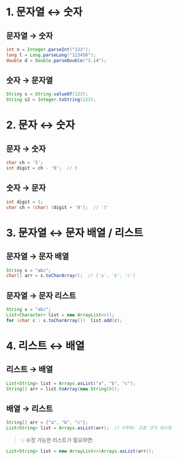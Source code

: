 # 1. 문자열 ↔ 숫자
## 문자열 → 숫자
```java
int n = Integer.parseInt("123");
long l = Long.parseLong("123456");
double d = Double.parseDouble("3.14");
```
## 숫자 → 문자열
```java
String s = String.valueOf(123);
String s2 = Integer.toString(123);
```
# 2. 문자 ↔ 숫자
## 문자 → 숫자
```java
char ch = '5';
int digit = ch - '0';  // 5
```
## 숫자 → 문자
```java
int digit = 5;
char ch = (char) (digit + '0');  // '5'
```
# 3. 문자열 ↔ 문자 배열 / 리스트
## 문자열 → 문자 배열
```java
String s = "abc";
char[] arr = s.toCharArray();  // ['a', 'b', 'c']
```
## 문자열 → 문자 리스트
```java
String s = "abc";
List<Character> list = new ArrayList<>();
for (char c : s.toCharArray())  list.add(c);
```
# 4. 리스트 ↔ 배열
## 리스트 → 배열
```java
List<String> list = Arrays.asList("a", "b", "c");
String[] arr = list.toArray(new String[0]);
```
## 배열 → 리스트
```java
String[] arr = {"a", "b", "c"};
List<String> list = Arrays.asList(arr);  // ‼️주의: 고정 크기 리스트
```
> 💡 수정 가능한 리스트가 필요하면:
```java
List<String> list = new ArrayList<>(Arrays.asList(arr));
```